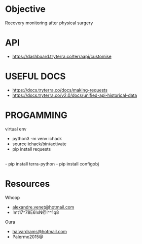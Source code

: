 # Objective
Recovery monitoring after physical surgery

# API
- https://dashboard.tryterra.co/terraapi/customise

# USEFUL DOCS
- https://docs.tryterra.co/docs/making-requests
- https://docs.tryterra.co/v2.0/docs/unified-api-historical-data

# PROGAMMING
virtual env
- python3 -m venv ichack
- source ichack/bin/activate
- pip install requests  
<br/>
- pip install terra-python
- pip install configobj

# Resources
Whoop
- alexandre.venet@hotmail.com
- !mt17^78E6!xN@!^^1q8

Oura
- halvardrams@hotmail.com
- Palermo2015@